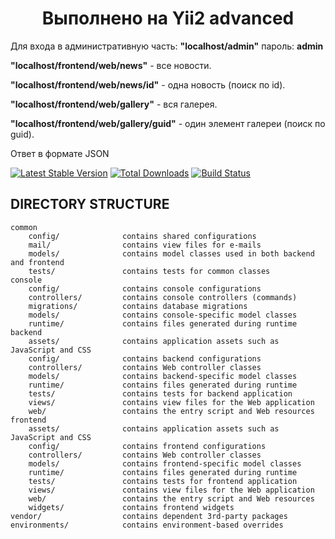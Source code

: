 <p align="center"> 
    <h1 align="center">Выполнено на Yii2 advanced</h1>
</p>
<p>Для входа в административную часть: <b>"localhost/admin"</b> пароль: <b>admin</b></p>
<p>
<b>"localhost/frontend/web/news"</b> - все новости.  
</p>

<p>
<b>"localhost/frontend/web/news/id"</b>  - одна новость (поиск по id).  
</p>

<p>
<b>"localhost/frontend/web/gallery"</b>  - вся галерея.  
</p>

<p>
<b>"localhost/frontend/web/gallery/guid"</b>  - один элемент галереи (поиск по guid).  
</p>

<p>Ответ в формате JSON</p>



[![Latest Stable Version](https://img.shields.io/packagist/v/yiisoft/yii2-app-advanced.svg)](https://packagist.org/packages/yiisoft/yii2-app-advanced)
[![Total Downloads](https://img.shields.io/packagist/dt/yiisoft/yii2-app-advanced.svg)](https://packagist.org/packages/yiisoft/yii2-app-advanced)
[![Build Status](https://travis-ci.org/yiisoft/yii2-app-advanced.svg?branch=master)](https://travis-ci.org/yiisoft/yii2-app-advanced)

DIRECTORY STRUCTURE
-------------------

```
common
    config/              contains shared configurations
    mail/                contains view files for e-mails
    models/              contains model classes used in both backend and frontend
    tests/               contains tests for common classes    
console
    config/              contains console configurations
    controllers/         contains console controllers (commands)
    migrations/          contains database migrations
    models/              contains console-specific model classes
    runtime/             contains files generated during runtime
backend
    assets/              contains application assets such as JavaScript and CSS
    config/              contains backend configurations
    controllers/         contains Web controller classes
    models/              contains backend-specific model classes
    runtime/             contains files generated during runtime
    tests/               contains tests for backend application    
    views/               contains view files for the Web application
    web/                 contains the entry script and Web resources
frontend
    assets/              contains application assets such as JavaScript and CSS
    config/              contains frontend configurations
    controllers/         contains Web controller classes
    models/              contains frontend-specific model classes
    runtime/             contains files generated during runtime
    tests/               contains tests for frontend application
    views/               contains view files for the Web application
    web/                 contains the entry script and Web resources
    widgets/             contains frontend widgets
vendor/                  contains dependent 3rd-party packages
environments/            contains environment-based overrides
```

